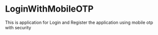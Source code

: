 # LoginWithMobileOTP
This is application for Login and Register the application using mobile otp with security
